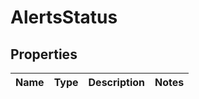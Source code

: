 # AlertsStatus

## Properties
Name | Type | Description | Notes
------------ | ------------- | ------------- | -------------
